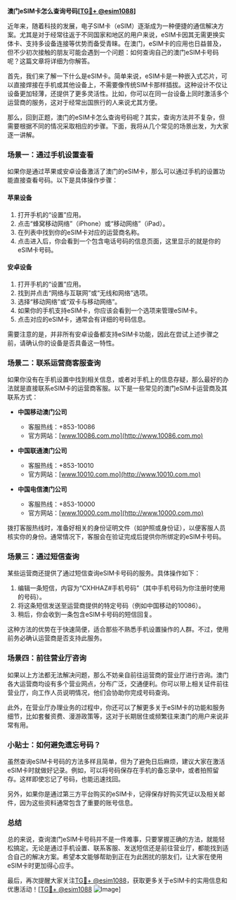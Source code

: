 **澳门eSIM卡怎么查询号码[[TG💪+ @esim1088](https://t.me/s/esim1088)]**

近年来，随着科技的发展，电子SIM卡（eSIM）逐渐成为一种便捷的通信解决方案。尤其是对于经常往返于不同国家和地区的用户来说，eSIM卡因其无需更换实体卡、支持多设备连接等优势而备受青睐。在澳门，eSIM卡的应用也日益普及，但不少初次接触的朋友可能会遇到一个问题：如何查询自己的澳门eSIM卡号码呢？这篇文章将详细为你解答。

首先，我们来了解一下什么是eSIM卡。简单来说，eSIM卡是一种嵌入式芯片，可以直接焊接在手机或其他设备上，不需要像传统SIM卡那样插拔。这种设计不仅让设备更加轻薄，还提供了更多灵活性。比如，你可以在同一台设备上同时激活多个运营商的服务，这对于经常出国旅行的人来说尤其方便。

那么，回到正题，澳门的eSIM卡怎么查询号码呢？其实，查询方法并不复杂，但需要根据不同的情况采取相应的步骤。下面，我将从几个常见的场景出发，为大家逐一讲解。

### 场景一：通过手机设置查看

如果你是通过苹果或安卓设备激活了澳门的eSIM卡，那么可以通过手机的设置功能直接查看号码。以下是具体操作步骤：

#### 苹果设备
1. 打开手机的“设置”应用。
2. 点击“蜂窝移动网络”（iPhone）或“移动网络”（iPad）。
3. 在列表中找到你的eSIM卡对应的运营商名称。
4. 点击进入后，你会看到一个包含电话号码的信息页面，这里显示的就是你的eSIM卡号码。

#### 安卓设备
1. 打开手机的“设置”应用。
2. 找到并点击“网络与互联网”或“无线和网络”选项。
3. 选择“移动网络”或“双卡与移动网络”。
4. 如果你的手机支持eSIM卡，你应该会看到一个选项来管理eSIM卡。
5. 点击对应的eSIM卡，通常会有详细的号码信息。

需要注意的是，并非所有安卓设备都支持eSIM卡功能，因此在尝试上述步骤之前，请确认你的设备是否具备这一特性。

### 场景二：联系运营商客服查询

如果你没有在手机设置中找到相关信息，或者对手机上的信息存疑，那么最好的办法就是直接联系eSIM卡的运营商客服。以下是一些常见的澳门eSIM卡运营商及其联系方式：

- **中国移动澳门公司**
  - 客服热线：+853-10086
  - 官方网站：[www.10086.com.mo](http://www.10086.com.mo)

- **中国联通澳门公司**
  - 客服热线：+853-10010
  - 官方网站：[www.10010.com.mo](http://www.10010.com.mo)

- **中国电信澳门公司**
  - 客服热线：+853-10000
  - 官方网站：[www.10000.com.mo](http://www.10000.com.mo)

拨打客服热线时，准备好相关的身份证明文件（如护照或身份证），以便客服人员核实你的身份。通常情况下，客服会在验证完成后提供你所绑定的eSIM卡号码。

### 场景三：通过短信查询

某些运营商还提供了通过短信查询eSIM卡号码的服务。具体操作如下：

1. 编辑一条短信，内容为“CXHHAZ#手机号码”（其中手机号码为你注册时使用的号码）。
2. 将这条短信发送至运营商提供的特定号码（例如中国移动的10086）。
3. 稍后，你会收到一条包含eSIM卡号码的短信回复。

这种方法的优势在于快速简便，适合那些不熟悉手机设置操作的人群。不过，使用前务必确认运营商是否支持此服务。

### 场景四：前往营业厅咨询

如果以上方法都无法解决问题，那么不妨亲自前往运营商的营业厅进行咨询。澳门各大运营商均设有多个营业网点，分布广泛，交通便利。你可以带上相关证件前往营业厅，向工作人员说明情况，他们会协助你完成号码查询。

此外，在营业厅办理业务的过程中，你还可以了解更多关于eSIM卡的功能和服务细节，比如套餐资费、漫游政策等，这对于长期居住或频繁往来澳门的用户来说非常有用。

### 小贴士：如何避免遗忘号码？

虽然查询eSIM卡号码的方法多样且简单，但为了避免日后麻烦，建议大家在激活eSIM卡时就做好记录。例如，可以将号码保存在手机的备忘录中，或者拍照留存。这样即使忘记了号码，也能迅速找回。

另外，如果你是通过第三方平台购买的eSIM卡，记得保存好购买凭证以及相关邮件，因为这些资料通常包含了重要的账号信息。

### 总结

总的来说，查询澳门eSIM卡号码并不是一件难事，只要掌握正确的方法，就能轻松搞定。无论是通过手机设置、联系客服、发送短信还是前往营业厅，都能找到适合自己的解决方案。希望本文能够帮助到正在为此困扰的朋友们，让大家在使用eSIM卡时更加得心应手。

最后，再次提醒大家关注[TG💪+ @esim1088](https://t.me/s/esim1088)，获取更多关于eSIM卡的实用信息和优惠活动！[[TG💪+ @esim1088](https://t.me/s/esim1088) ![Image](https://i.postimg.cc/4NQfJmqS/Snipaste-2025-05-13-00-14-12.png)]
